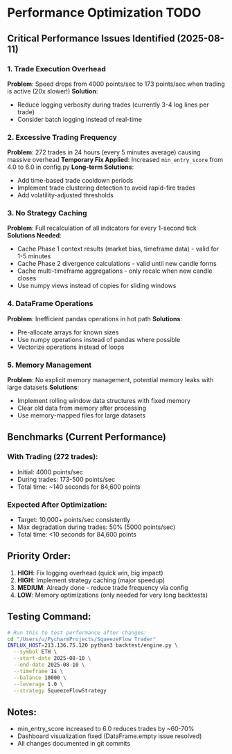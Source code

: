 # Performance Optimization TODO

## Critical Performance Issues Identified (2025-08-11)

### 1. Trade Execution Overhead
**Problem**: Speed drops from 4000 points/sec to 173 points/sec when trading is active (20x slower!)
**Solution**: 
- Reduce logging verbosity during trades (currently 3-4 log lines per trade)
- Consider batch logging instead of real-time

### 2. Excessive Trading Frequency
**Problem**: 272 trades in 24 hours (every 5 minutes average) causing massive overhead
**Temporary Fix Applied**: Increased `min_entry_score` from 4.0 to 6.0 in config.py
**Long-term Solutions**:
- Add time-based trade cooldown periods
- Implement trade clustering detection to avoid rapid-fire trades
- Add volatility-adjusted thresholds

### 3. No Strategy Caching
**Problem**: Full recalculation of all indicators for every 1-second tick
**Solutions Needed**:
- Cache Phase 1 context results (market bias, timeframe data) - valid for 1-5 minutes
- Cache Phase 2 divergence calculations - valid until new candle forms
- Cache multi-timeframe aggregations - only recalc when new candle closes
- Use numpy views instead of copies for sliding windows

### 4. DataFrame Operations
**Problem**: Inefficient pandas operations in hot path
**Solutions**:
- Pre-allocate arrays for known sizes
- Use numpy operations instead of pandas where possible
- Vectorize operations instead of loops

### 5. Memory Management
**Problem**: No explicit memory management, potential memory leaks with large datasets
**Solutions**:
- Implement rolling window data structures with fixed memory
- Clear old data from memory after processing
- Use memory-mapped files for large datasets

## Benchmarks (Current Performance)

### With Trading (272 trades):
- Initial: 4000 points/sec
- During trades: 173-500 points/sec
- Total time: ~140 seconds for 84,600 points

### Expected After Optimization:
- Target: 10,000+ points/sec consistently
- Max degradation during trades: 50% (5000 points/sec)
- Total time: <10 seconds for 84,600 points

## Priority Order:
1. **HIGH**: Fix logging overhead (quick win, big impact)
2. **HIGH**: Implement strategy caching (major speedup)
3. **MEDIUM**: Already done - reduce trade frequency via config
4. **LOW**: Memory optimizations (only needed for very long backtests)

## Testing Command:
```bash
# Run this to test performance after changes:
cd "/Users/u/PycharmProjects/SqueezeFlow Trader"
INFLUX_HOST=213.136.75.120 python3 backtest/engine.py \
  --symbol ETH \
  --start-date 2025-08-10 \
  --end-date 2025-08-10 \
  --timeframe 1s \
  --balance 10000 \
  --leverage 1.0 \
  --strategy SqueezeFlowStrategy
```

## Notes:
- min_entry_score increased to 6.0 reduces trades by ~60-70%
- Dashboard visualization fixed (DataFrame.empty issue resolved)
- All changes documented in git commits